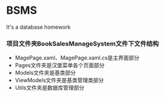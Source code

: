 # BSMS
It's a database homework

### 项目文件夹BookSalesManageSystem文件下文件结构

- MagePage.xaml、MagePage.xaml.cs是主界面部分
- Pages文件夹是汉堡菜单各个页面部分
- Models文件夹是基类部分
- ViewModels文件夹是基类管理类部分
- Utils文件夹是数据库管理部分
